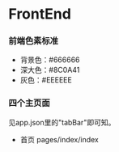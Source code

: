 # FrontEnd

### 前端色素标准

- 背景色：#666666
- 深大色：#8C0A41
- 灰色：#EEEEEE

### 四个主页面

见app.json里的"tabBar"即可知。

- 首页 pages/index/index
